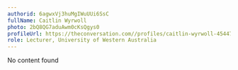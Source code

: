 ```yaml
---
authorid: 6agwxVj3huMgIWuUUi6SsC
fullName: Caitlin Wyrwoll
photo: 2bQ8QG7aduAwm0cKsQgys0
profileUrl: https://theconversation.com//profiles/caitlin-wyrwoll-454473
role: Lecturer, University of Western Australia
---
```

No content found
